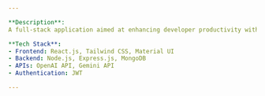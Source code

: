 ```yaml
---

**Description**:  
A full-stack application aimed at enhancing developer productivity with tools like summaries, paragraph generation, coding logic, stories, chatbot interactions, and grammar corrections.

**Tech Stack**:  
- Frontend: React.js, Tailwind CSS, Material UI  
- Backend: Node.js, Express.js, MongoDB  
- APIs: OpenAI API, Gemini API  
- Authentication: JWT  

---
```

